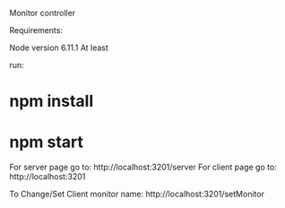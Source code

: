 Monitor controller

Requirements:

Node version 6.11.1 At least

run:

# npm install
# npm start 

For server page go to: http://localhost:3201/server
For client page go to: http://localhost:3201

To Change/Set Client monitor name: http://localhost:3201/setMonitor

